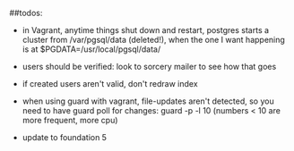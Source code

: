 ##todos:

* in Vagrant, anytime things shut down and restart, postgres starts a cluster from /var/pgsql/data (deleted!), when the one I want happening is at $PGDATA=/usr/local/pgsql/data/

* users should be verified: look to sorcery mailer to see how that goes

* if created users aren't valid, don't redraw index

* when using guard with vagrant, file-updates aren't detected, so you need to have guard poll for changes: guard -p -l 10 (numbers < 10 are more frequent, more cpu)

* update to foundation 5